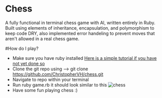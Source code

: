 # Chess

A fully functional in terminal chess game with AI, written entirely in Ruby. 
Built using elements of inheritance, encapsulation, and polymorphism to keep code DRY, also implemented error handeling to prevent moves that aren't allowed in a real chess game.

#How do I play?

* Make sure you have ruby installed [Here is a simple tutorial if you have not yet done so](http://installrails.com)
* Clone the git repo using --> git clone https://github.com/ChristopherVH/chess.git 
* Navigate to repo within your terminal
* Run ruby game.rb it should look similar to this
![chess](http://i.imgur.com/sapyGZA.png)
* Have some fun playing chess :)

